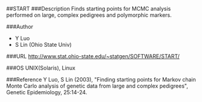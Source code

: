 ##START
###Description
Finds starting points for MCMC analysis performed on large, complex pedigrees and polymorphic markers.

###Author
* Y Luo
* S Lin (Ohio State Univ)

###URL
http://www.stat.ohio-state.edu/~statgen/SOFTWARE/START/

###OS
UNIX(Solaris), Linux

###Reference
Y Luo, S Lin (2003), "Finding starting points for Markov chain Monte Carlo analysis of genetic data from large and complex pedigrees", Genetic Epidemiology, 25:14-24.


